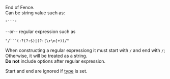 End of Fence.  
Can be string value such as:

    "```"

--or-- regular expression such as

    "/```(:?(?:$)|(?:[\r\n]+))/"  

When constructing a regular expressiong it must start with `/` and end with `/`; Otherwise, it will be treated as a string.  
**Do not** include options after regular expression.  

Start and end are ignored if [type](/grunt-build-include/interfaces/src_modules.ifence.html#type) is set.  